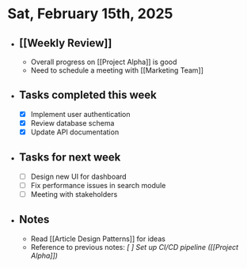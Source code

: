 # Sat, February 15th, 2025

- ## [[Weekly Review]]
  - Overall progress on [[Project Alpha]] is good
  - Need to schedule a meeting with [[Marketing Team]]

- ## Tasks completed this week
  - [x] Implement user authentication
  - [x] Review database schema
  - [x] Update API documentation
- ## Tasks for next week
  - [ ] Design new UI for dashboard
  - [ ] Fix performance issues in search module
  - [ ] Meeting with stakeholders
- ## Notes
  - Read [[Article Design Patterns]] for ideas
  - Reference to previous notes: _[ ] Set up CI/CD pipeline ([[Project Alpha]])_